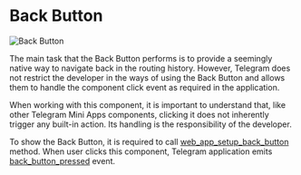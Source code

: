 # Back Button

![Back Button](/components/back-button.png)

The main task that the Back Button performs is to provide a seemingly native way to navigate back in
the routing history. However, Telegram does not restrict the developer in the ways of using the Back
Button and allows them to handle the component click event as required in the application.

When working with this component, it is important to understand that, like other Telegram Mini Apps
components, clicking it does not inherently trigger any built-in action. Its handling is the
responsibility of the developer.

To show the Back Button, it is required to
call [web_app_setup_back_button](../apps-communication/methods.md#web-app-setup-back-button)
method. When user clicks this component, Telegram application
emits [back_button_pressed](../apps-communication/events.md#back-button-pressed) event.

